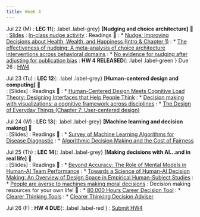 ```yaml
---
title: Week 4 
---
```


Jul 22 (M)
: **LEC 11**{: .label .label-grey} **[Nudging and choice architecture]** 🎥  
    : [Slides](https://canvas.ucsd.edu/files/12841812/download?download_frd=1)
: [In-class nudge activity](https://docs.google.com/presentation/d/1RQ1JWjyF0SOXhxTYqyqcrIv9YCE3hcjpgeqVp8Cvzjw/edit?usp=sharing)
: Readings 📖
: * [Nudge: Improving Decisions about Health, Wealth, and Happiness (Intro & Chapter 1)](https://canvas.ucsd.edu/files/12836356/download?download_frd=1)
: * [The effectiveness of nudging: A meta-analysis of choice architecture interventions across behavioral domains](https://canvas.ucsd.edu/files/12836357/download?download_frd=1)
: * [No evidence for nudging after adjusting for publication bias](https://canvas.ucsd.edu/files/12836362/download?download_frd=1)
:  **HW 4 RELEASED**{: .label .label-green } Due 26
    : [HW4](https://docs.google.com/document/d/1Up9ibS0XMuEIN9fjyDJiBMp6RMgBkymyEFj0ylbAwgE/edit?usp=sharing)

Jul 23 (Tu)
: **LEC 12**{: .label .label-grey} **[Human-centered design and computing]** 🎥  
    : [Slides]
: Readings 📖
: * [Human-Centered Design Meets Cognitive Load Theory: Designing Interfaces that Help People Think](https://canvas.ucsd.edu/files/12836369/download?download_frd=1)
: * [Decision making with visualizations: a cognitive framework across disciplines](https://canvas.ucsd.edu/files/12837393/download?download_frd=1)
: * [The Design of Everyday Things (Chapter 7: User-centered design)](https://canvas.ucsd.edu/files/12837302/download?download_frd=1)

Jul 24 (W)
: **LEC 13**{: .label .label-grey} **[Machine learning and decision making]** 🎥  
    : [Slides]
: Readings 📖
: * [Survey of Machine Learning Algorithms for Disease Diagnostic](https://canvas.ucsd.edu/files/12837292/download?download_frd=1)
: * [Algorithmic Decision Making and the Cost of Fairness](https://canvas.ucsd.edu/files/12836373/download?download_frd=1)

Jul 25 (Th)
: **LEC 14**{: .label .label-grey} **[Making decisions with AI…and in real life]** 🎥  
    : [Slides]
: Readings 📖
: * [Beyond Accuracy: The Role of Mental Models in Human-AI Team Performance](https://canvas.ucsd.edu/files/12836360/download?download_frd=1)
: * [Towards a Science of Human-AI Decision Making: An Overview of Design Space in Empirical Human-Subject Studies](https://canvas.ucsd.edu/files/12836370/download?download_frd=1)
: * [People are averse to machines making moral decisions](https://canvas.ucsd.edu/files/12836361/download?download_frd=1)
: Decision making resources for your own life! 🤔
: * [80,000 Hours Career Decision Tool](https://80000hours.org/career-decision/)
: * [Clearer Thinking Tools](https://www.clearerthinking.org/tools)
: * [Clearer Thinking Decision Adviser](https://programs.clearerthinking.org/decisionmaker.html)

Jul 26 (F)
:  **HW 4 DUE**{: .label .label-red } 
    : [Submit HW4](https://canvas.ucsd.edu/courses/57867/assignments/820352)
